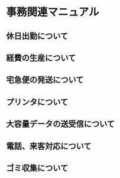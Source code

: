 # 事務関連マニュアル
## 休日出勤について
## 経費の生産について
## 宅急便の発送について
## プリンタについて
## 大容量データの送受信について
## 電話、来客対応について
## ゴミ収集について